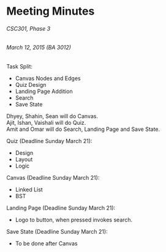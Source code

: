 # Meeting Minutes
###### CSC301, Phase 3
###### March 12, 2015 (BA 3012)

Task Split:

- Canvas Nodes and Edges
- Quiz Design
- Landing Page Addition
- Search
- Save State

Dhyey, Shahin, Sean will do Canvas. <br />
Ajit, Ishan, Vaishali will do Quiz. <br />
Amit and Omar will do Search, Landing Page and Save State. 

Quiz (Deadline Sunday March 21):

- Design
- Layout
- Logic

Canvas (Deadline Sunday March 21):

- Linked List
- BST

Landing Page (Deadline Sunday March 21):

- Logo to button, when pressed invokes search.

Save State (Deadline Sunday March 21):

- To be done after Canvas
